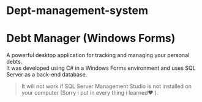 # Dept-management-system

# Debt Manager (Windows Forms)

A powerful desktop application for tracking and managing your personal debts.  
It was developed using C# in a Windows Forms environment and uses SQL Server as a back-end database.

  
> It will not work if SQL Server Management Studio is not installed on your computer (Sorry i put in every thing i learned❤ ).
